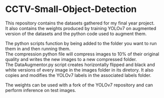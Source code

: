 # CCTV-Small-Object-Detection
This repository contains the datasets gathered for my final year project.  
It also contains the weights produced by training YOLOv7 on augmented version of the datasets and the python code used to augment them.  
  
The python scripts function by being added to the folder you want to run them in and then running them.  
The compression python file will compress images to 10% of their original quality and writes the new images to a new compressed folder.  
The DataAugmentor.py script creates horizontally flipped and black and white versions of every image in the images folder in its diretory. It also copies and modifies the YOLOv7 labels in the associated labels folder.  
  
The weights can be used with a fork of the YOLOv7 repository and can perform inference on test images.
